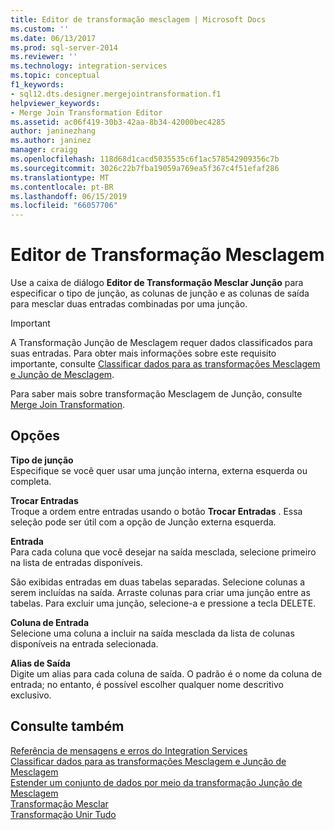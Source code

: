 ```yaml
---
title: Editor de transformação mesclagem | Microsoft Docs
ms.custom: ''
ms.date: 06/13/2017
ms.prod: sql-server-2014
ms.reviewer: ''
ms.technology: integration-services
ms.topic: conceptual
f1_keywords:
- sql12.dts.designer.mergejointransformation.f1
helpviewer_keywords:
- Merge Join Transformation Editor
ms.assetid: ac06f419-30b3-42aa-8b34-42000bec4285
author: janinezhang
ms.author: janinez
manager: craigg
ms.openlocfilehash: 118d68d1cacd5035535c6f1ac578542909356c7b
ms.sourcegitcommit: 3026c22b7fba19059a769ea5f367c4f51efaf286
ms.translationtype: MT
ms.contentlocale: pt-BR
ms.lasthandoff: 06/15/2019
ms.locfileid: "66057706"
---
```

# <a name="merge-join-transformation-editor"></a>Editor de Transformação Mesclagem
  Use a caixa de diálogo **Editor de Transformação Mesclar Junção** para especificar o tipo de junção, as colunas de junção e as colunas de saída para mesclar duas entradas combinadas por uma junção.  
  
> [!IMPORTANT]  
>  A Transformação Junção de Mesclagem requer dados classificados para suas entradas. Para obter mais informações sobre este requisito importante, consulte [Classificar dados para as transformações Mesclagem e Junção de Mesclagem](data-flow/transformations/sort-data-for-the-merge-and-merge-join-transformations.md).  
  
 Para saber mais sobre transformação Mesclagem de Junção, consulte [Merge Join Transformation](data-flow/transformations/merge-join-transformation.md).  
  
## <a name="options"></a>Opções  
 **Tipo de junção**  
 Especifique se você quer usar uma junção interna, externa esquerda ou completa.  
  
 **Trocar Entradas**  
 Troque a ordem entre entradas usando o botão **Trocar Entradas** . Essa seleção pode ser útil com a opção de Junção externa esquerda.  
  
 **Entrada**  
 Para cada coluna que você desejar na saída mesclada, selecione primeiro na lista de entradas disponíveis.  
  
 São exibidas entradas em duas tabelas separadas. Selecione colunas a serem incluídas na saída. Arraste colunas para criar uma junção entre as tabelas. Para excluir uma junção, selecione-a e pressione a tecla DELETE.  
  
 **Coluna de Entrada**  
 Selecione uma coluna a incluir na saída mesclada da lista de colunas disponíveis na entrada selecionada.  
  
 **Alias de Saída**  
 Digite um alias para cada coluna de saída. O padrão é o nome da coluna de entrada; no entanto, é possível escolher qualquer nome descritivo exclusivo.  
  
## <a name="see-also"></a>Consulte também  
 [Referência de mensagens e erros do Integration Services](../../2014/integration-services/integration-services-error-and-message-reference.md)   
 [Classificar dados para as transformações Mesclagem e Junção de Mesclagem](data-flow/transformations/sort-data-for-the-merge-and-merge-join-transformations.md)   
 [Estender um conjunto de dados por meio da transformação Junção de Mesclagem](data-flow/transformations/extend-a-dataset-by-using-the-merge-join-transformation.md)   
 [Transformação Mesclar](data-flow/transformations/merge-transformation.md)   
 [Transformação Unir Tudo](data-flow/transformations/union-all-transformation.md)  
  
  
